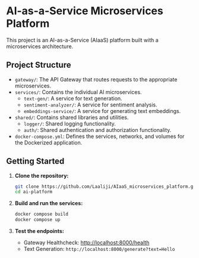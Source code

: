 # AI-as-a-Service Microservices Platform

This project is an AI-as-a-Service (AIaaS) platform built with a microservices architecture.

## Project Structure

- `gateway/`: The API Gateway that routes requests to the appropriate microservices.
- `services/`: Contains the individual AI microservices.
  - `text-gen/`: A service for text generation.
  - `sentiment-analyzer/`: A service for sentiment analysis.
  - `embeddings-service/`: A service for generating text embeddings.
- `shared/`: Contains shared libraries and utilities.
  - `logger/`: Shared logging functionality.
  - `auth/`: Shared authentication and authorization functionality.
- `docker-compose.yml`: Defines the services, networks, and volumes for the Dockerized application.

## Getting Started

1.  **Clone the repository:**
    ```bash
    git clone https://github.com/Laaliji/AIaaS_microservices_platform.git
    cd ai-platform
    ```

2.  **Build and run the services:**
    ```bash
    docker compose build
    docker compose up
    ```

3.  **Test the endpoints:**
    -   Gateway Healthcheck: [http://localhost:8000/health](http://localhost:8000/health)
    -   Text Generation: `http://localhost:8000/generate?text=Hello`
